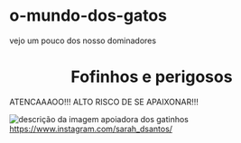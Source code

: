 # o-mundo-dos-gatos
vejo um pouco dos nosso dominadores

<h1 align="center">Fofinhos e perigosos</h1>

<p aling="center">ATENCAAAOO!!! ALTO RISCO DE SE APAIXONAR!!!</p>

![descrição da imagem](https://img.freepik.com/fotos-gratis/gatos-peludos-bonitos-ao-ar-livre_23-2150679300.jpg?ga=GA1.1.1258297508.1732903583&semt=ais_hybrid)
apoiadora dos gatinhos
https://www.instagram.com/sarah_dsantos/
